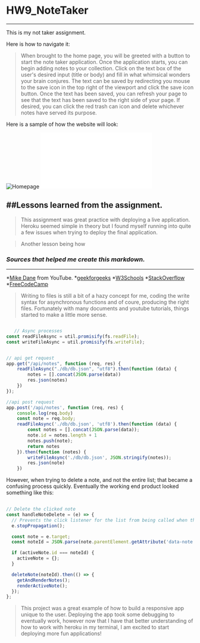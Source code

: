 # HW9_NoteTaker
---

This is my not taker assignment.

Here is how to navigate it:
>When brought to the home page, you will be greeted with a button to start the note taker application.
>Once the application starts, you can begin adding notes to your collection. Click on the text box of the user's desired input (title or body) and fill in what whimsical wonders your brain conjures.
>The text can be saved by redirecting you mouse to the save icon in the top right of the viewport and click the save icon button.
>Once the text has been saved, you can refresh your page to see that the text has been saved to the right side of your page. If desired, you can click the red trash can icon and delete whichever notes have served its purpose.

Here is a sample of how the website will look:

![Homepage](https://enigmatic-journey-53027.herokuapp.com)
![Code](server.js)

##Lessons learned from the assignment.
---

>This assignment was great practice with deploying a live application. Heroku seemed simple in theory but I found myself running into quite a few issues when trying to deploy the final application.

>Another lesson being how 

### _Sources that helped me create this markdown._
---

*[Mike Dane](https://www.youtube.com/channel/UCvmINlrza7JHB1zkIOuXEbw) from YouTube.
*[geekforgeeks](https://www.geeksforgeeks.org/)
*[W3Schools](https://www.w3schools.com)
*[StackOverflow](https://stackoverflow.com)
*[FreeCodeCamp](https://forum.freecodecamp.org/)

>Writing to files is still a bit of a hazy concept for me, coding the write syntax for asynchronous functions and of coure, producing the right files. Fortunately with many documents and youtube tutorials, things started to make a little more sense.

```js

   // Async processes
const readFileAsync = util.promisify(fs.readFile);
const writeFileAsync = util.promisify(fs.writeFile);


// api get request
app.get("/api/notes", function (req, res) {
    readFileAsync("./db/db.json", "utf8").then(function (data) {
        notes = [].concat(JSON.parse(data))
        res.json(notes)
    })
});

//api post request
app.post('/api/notes', function (req, res) {
    console.log(req.body)
    const note = req.body;
    readFileAsync('./db/db.json', 'utf8').then(function (data) {
        const notes = [].concat(JSON.parse(data));
        note.id = notes.length + 1
        notes.push(note);
        return notes
    }).then(function (notes) {
        writeFileAsync('./db/db.json', JSON.stringify(notes));
        res.json(note)
    })

```


However, when trying to delete a note, and not the entire list; that became a confusing process quickly. Eventually the working end product looked something like this:
```js
    
// Delete the clicked note
const handleNoteDelete = (e) => {
  // Prevents the click listener for the list from being called when the button inside of it is clicked
  e.stopPropagation();

  const note = e.target;
  const noteId = JSON.parse(note.parentElement.getAttribute('data-note')).id;

  if (activeNote.id === noteId) {
    activeNote = {};
  }

  deleteNote(noteId).then(() => {
    getAndRenderNotes();
    renderActiveNote();
  });
};

```

>This project was a great example of how to build a responsive app unique to the user. Deploying the app took some debugging to eventually work, however now that I have that better understanding of how to work with heroku in my terminal, I am excited to start deploying more fun applications!